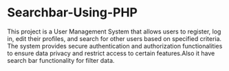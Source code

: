 # Searchbar-Using-PHP
This project is a User Management System that allows users to register, log in, edit their profiles, and search for other users based on specified criteria. The system provides secure authentication and authorization functionalities to ensure data privacy and restrict access to certain features.Also it have search bar functionality for filter data.
